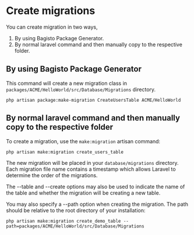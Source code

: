# Create migrations

You can create migration in two ways,

1. By using Bagisto Package Generator.
2. By normal laravel command and then manually copy to the respective folder.

## By using Bagisto Package Generator

This command will create a new migration class in `packages/ACME/HelloWorld/src/Database/Migrations` directory.

`php artisan package:make-migration CreateUsersTable ACME/HelloWorld`

## By normal laravel command and then manually copy to the respective folder

To create a migration, use the `make:migration` artisan command:

`php artisan make:migration create_users_table`

The new migration will be placed in your `database/migrations` directory. Each migration file name contains a timestamp which allows Laravel to determine the order of the migrations.

The --table and --create options may also be used to indicate the name of the table and whether the migration will be creating a new table.

You may also specify a --path option when creating the migration. The path should be relative to the root directory of your installation:

`php artisan make:migration create_demo_table --path=packages/ACME/HelloWorld/src/Database/Migrations`